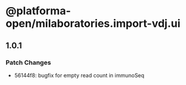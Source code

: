 # @platforma-open/milaboratories.import-vdj.ui

## 1.0.1

### Patch Changes

- 56144f8: bugfix for empty read count in immunoSeq
